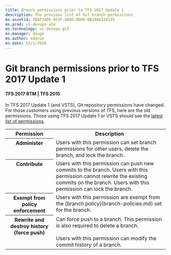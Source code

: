 ```yaml
---
title: Branch permissions prior to TFS 2017 Update 1
description: The previous list of Git branch permissions
ms.assetid: 7B4F74D5-953F-4A9D-8DD6-BB194E424135
ms.prod: vs-devops-alm
ms.technology: vs-devops-git 
ms.manager: douge
ms.author: sdanie
ms.date: 12/1/2016
---
```


# Git branch permissions prior to TFS 2017 Update 1

#### TFS 2017 RTM | TFS 2015

In TFS 2017 Update 1 (and VSTS), Git repository permissions have changed.
For those customers using previous versions of TFS, here are the old permissions.
Those using TFS 2017 Update 1 or VSTS should see the [latest list of permissions](branch-permissions.md).

<table valign="top" width="100%">
<tbody valign="top">
	<tr>
		<th width="30%">Permission</th>
		<th width="70%">Description</th>
	</tr>
	<tr>
		<th id="git-administer-permission">Administer</th>
		<td>
			Users with this permission can set branch permissions for other users,  delete the branch, and lock the branch.
		</td>
	</tr>
	<tr>
		<th id="git-contribute-permission">Contribute</th>
		<td>
			Users with this permission can push new commits to the branch. Users with this permission cannot rewrite the existing commits on the branch.
			Users with this permission can lock the branch.
		</td>
	</tr>
	<tr>
		<th id="git-exempt-from-policy-enforcement-permission">Exempt from policy enforcement</th>
		<td>
			Users with this permission are exempt from the [branch policy](branch-policies.md) set for the branch.
		</td>
	</tr>
	<tr>
		<th id="git-rewrite-and-destroy-history-permission">Rewrite and destroy history (force push)</th>
		<td>
			Can force push to a branch.
			This permission is also required to delete a branch.<br /><br />
			Users with this permission can modify the commit history of a branch.
		</td>
	</tr>
</tbody>
</table>
 